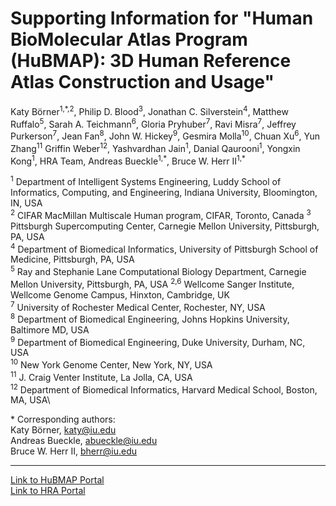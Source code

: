 # **Supporting Information for &quot;Human BioMolecular Atlas Program (HuBMAP): 3D Human Reference Atlas Construction and Usage&quot;**

Katy Börner<sup>1,\*,2</sup>, Philip D. Blood<sup>3</sup>, Jonathan C. Silverstein<sup>4</sup>, Matthew Ruffalo<sup>5</sup>, Sarah A. Teichmann<sup>6</sup>, Gloria Pryhuber<sup>7</sup>, Ravi Misra<sup>7</sup>, Jeffrey Purkerson<sup>7</sup>, Jean Fan<sup>8</sup>, John W. Hickey<sup>9</sup>, Gesmira Molla<sup>10</sup>, Chuan Xu<sup>6</sup>, Yun Zhang<sup>11</sup> Griffin Weber<sup>12</sup>, Yashvardhan Jain<sup>1</sup>, Danial Qaurooni<sup>1</sup>, Yongxin Kong<sup>1</sup>, HRA Team, Andreas Bueckle<sup>1,\*</sup>, Bruce W. Herr II<sup>1,\*</sup>

<sup>1</sup> Department of Intelligent Systems Engineering, Luddy School of Informatics, Computing, and Engineering, Indiana University, Bloomington, IN, USA\
<sup>2</sup> CIFAR MacMillan Multiscale Human program, CIFAR, Toronto, Canada
<sup>3</sup> Pittsburgh Supercomputing Center, Carnegie Mellon University, Pittsburgh, PA, USA\
<sup>4</sup> Department of Biomedical Informatics, University of Pittsburgh School of Medicine, Pittsburgh, PA, USA\
<sup>5</sup> Ray and Stephanie Lane Computational Biology Department, Carnegie Mellon University, Pittsburgh, PA, USA
<sup>2,6</sup> Wellcome Sanger Institute, Wellcome Genome Campus, Hinxton, Cambridge, UK\
<sup>7</sup> University of Rochester Medical Center, Rochester, NY, USA\
<sup>8</sup> Department of Biomedical Engineering, Johns Hopkins University, Baltimore MD, USA\
<sup>9</sup> Department of Biomedical Engineering, Duke University, Durham, NC, USA\
<sup>10</sup> New York Genome Center, New York, NY, USA\
<sup>11</sup> J. Craig Venter Institute, La Jolla, CA, USA\
<sup>12</sup> Department of Biomedical Informatics, Harvard Medical School, Boston, MA, USA\

\* Corresponding authors: \
Katy Börner, <katy@iu.edu>\
Andreas Bueckle, <abueckle@iu.edu>\
Bruce W. Herr II, <bherr@iu.edu>

---

[Link to HuBMAP Portal](https://portal.hubmapconsortium.org)\
[Link to HRA Portal](https://humanatlas.io)